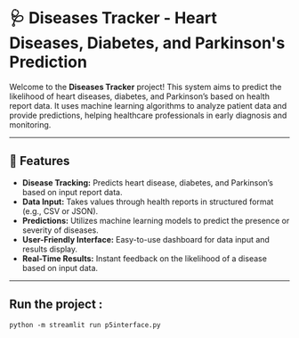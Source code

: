# 🩺 Diseases Tracker - Heart Diseases, Diabetes, and Parkinson's Prediction

Welcome to the **Diseases Tracker** project! This system aims to predict the likelihood of heart diseases, diabetes, and Parkinson’s based on health report data. It uses machine learning algorithms to analyze patient data and provide predictions, helping healthcare professionals in early diagnosis and monitoring.

---

## 🚀 Features

- **Disease Tracking:** Predicts heart disease, diabetes, and Parkinson’s based on input report data.
- **Data Input:** Takes values through health reports in structured format (e.g., CSV or JSON).
- **Predictions:** Utilizes machine learning models to predict the presence or severity of diseases.
- **User-Friendly Interface:** Easy-to-use dashboard for data input and results display.
- **Real-Time Results:** Instant feedback on the likelihood of a disease based on input data.

---
## Run the project :
<code>python -m streamlit run p5interface.py
</code>
